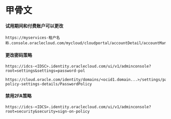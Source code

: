 # 甲骨文
#### 试用期间和付费账户可以更改
```
https://myservices-租户名称.console.oraclecloud.com/mycloud/cloudportal/accountDetail/accountManagement

```

#### 更改密码策略
```
https://idcs-<IDSC>.identity.oraclecloud.com/ui/v1/adminconsole?root=settings&settings=password-pol

https://cloud.oracle.com/identity/domains/<ocid1.domain...>/settings/password-policy-settings-details/PasswordPolicy

```

#### 禁用2FA策略
```
https://idcs-<IDCS>.identity.oraclecloud.com/ui/v1/adminconsole?root=security&security=sign-on-policy

```
